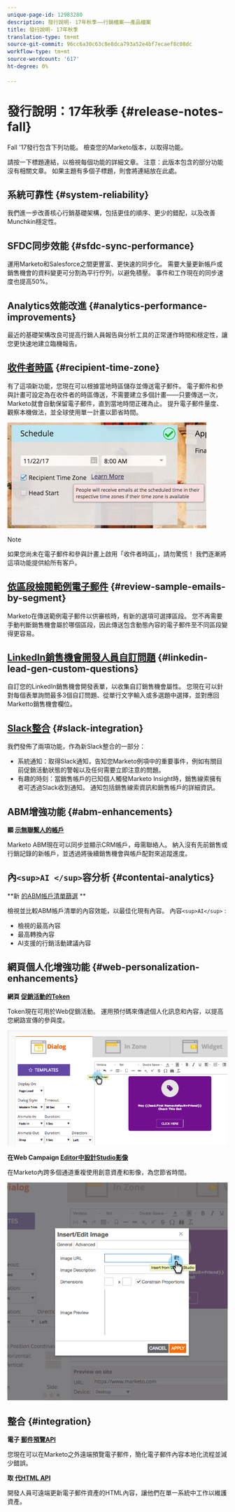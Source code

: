 ```yaml
---
unique-page-id: 12983280
description: 發行說明- 17年秋季——行銷檔案——產品檔案
title: 發行說明- 17年秋季
translation-type: tm+mt
source-git-commit: 96cc6a30c63c8e8dca793a52e4bf7ecaef8c08dc
workflow-type: tm+mt
source-wordcount: '617'
ht-degree: 0%

---
```



# 發行說明：17年秋季 {#release-notes-fall}

Fall &#39;17發行包含下列功能。 檢查您的Marketo版本，以取得功能。

請按一下標題連結，以檢視每個功能的詳細文章。 注意：此版本包含的部分功能沒有相關文章。 如果主題有多個子標題，則會將連結放在此處。

## 系統可靠性 {#system-reliability}

我們進一步改善核心行銷基礎架構，包括更佳的順序、更少的錯配，以及改善Munchkin穩定性。

## SFDC同步效能 {#sfdc-sync-performance}

運用Marketo和Salesforce之間更豐富、更快速的同步化。 需要大量更新帳戶或銷售機會的資料變更可分割為平行佇列，以避免積壓。 事件和工作現在的同步速度也提高50%。

## Analytics效能改進 {#analytics-performance-improvements}

最近的基礎架構改良可提高行銷人員報告與分析工具的正常運作時間和穩定性，讓您更快速地建立臨機報告。

## [收件者時區](https://docs.marketo.com/x/_xvG) {#recipient-time-zone}

有了這項新功能，您現在可以根據當地時區儲存並傳送電子郵件。 電子郵件和參與計畫可設定為在收件者的時區傳送，不需要建立多個計畫——只要傳送一次，Marketo就會自動保留電子郵件，直到當地時間正確為止。 提升電子郵件量度、觀察本機做法，並全球使用單一計畫以節省時間。

![](assets/image2017-11-29-8-3a45-3a47.png)

>[!NOTE]
>
>如果您尚未在電子郵件和參與計畫上啟用「收件者時區」，請勿驚慌！ 我們逐漸將這項功能提供給所有客戶。

## [依區段檢閱範例電子郵件](https://docs.marketo.com/x/2IER) {#review-sample-emails-by-segment}

Marketo在傳送範例電子郵件以供審核時，有新的選項可選擇區段。 您不再需要手動判斷銷售機會屬於哪個區段，因此傳送包含動態內容的電子郵件至不同區段變得更容易。

## [LinkedIn銷售機會開發人員自訂問題](https://docs.marketo.com/x/ngLG) {#linkedin-lead-gen-custom-questions}

自訂您的LinkedIn銷售機會開發表單，以收集自訂銷售機會屬性。 您現在可以針對每個表單詢問最多3個自訂問題、從單行文字輸入或多選題中選擇，並對應回Marketto銷售機會欄位。

## [Slack整合](../../product-docs/administration/additional-integrations/add-slack-as-a-launchpoint-service.md) {#slack-integration}

我們發佈了兩項功能，作為新Slack整合的一部分：

* 系統通知：取得Slack通知，告知您Marketo例項中的重要事件，例如有關目前促銷活動狀態的警報以及任何需要立即注意的問題。
* 有趣的時刻：當銷售帳戶的已知個人觸發Marketo Insight時，銷售線索擁有者可透過Slack收到通知。 通知包括銷售線索資訊和銷售帳戶的詳細資訊。

## ABM增強功能 {#abm-enhancements}

**顯 [示無聯繫人的帳戶](https://docs.marketo.com/x/fKCt)**

Marketo ABM現在可以同步並顯示CRM帳戶，毋需聯絡人。 納入沒有先前銷售或行銷記錄的新帳戶，並透過將後續銷售機會與帳戶配對來追蹤進度。

## 內`<sup>AI </sup>`容分析 {#contentai-analytics}

**新 [的ABM帳戶清單篩選](https://docs.marketo.com/x/1BPG) **

檢視並比較ABM帳戶清單的內容效能，以最佳化現有內容。 內容`<sup>AI</sup>` :

* 檢視的最高內容
* 最高轉換內容
* AI支援的行銷活動建議內容

## 網頁個人化增強功能 {#web-personalization-enhancements}

**網頁 [促銷活動的Token](https://docs.marketo.com/x/SwJI)**

Token現在可用於Web促銷活動。 運用預付碼來傳遞個人化訊息和內容，以提高您網路宣傳的參與度。

![](assets/image2017-11-16-11-3a25-3a7.png)

**在Web Campaign [Editor中設計Studio影像](https://docs.marketo.com/x/SwJI)**

在Marketo內跨多個通道重複使用創意資產和影像，為您節省時間。

![](assets/image2017-11-16-11-3a26-3a10.png)

## 整合  {#integration}

**電子 [郵件預覽API](https://developers.marketo.com/rest-api/assets/emails/)**

您現在可以在Marketo之外遠端預覽電子郵件，簡化電子郵件內容本地化流程並減少錯誤。

**取 [代HTML API](https://developers.marketo.com/rest-api/assets/emails/)**

開發人員可遠端更新電子郵件資產的HTML內容，讓他們在單一系統中工作以維護資產。
